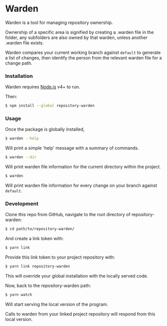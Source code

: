 # Warden

Warden is a tool for managing repository ownership.

Ownership of a specific area is signified by creating a .warden file in the folder, any subfolders are also owned by that warden, unless another .warden file exists.

Warden compares your current working branch against `default` to generate a list of changes, then identify the person from the relevant
warden file for a change path.

### Installation

Warden requires [Node.js](https://nodejs.org/) v4+ to run.

Then:

```sh
$ npm install --global repository-warden
```

### Usage

Once the package is globally installed,

```sh
$ warden --help
```

Will print a simple 'help' message with a summary of commands.

```sh
$ warden --dir
```

Will print warden file information for the current directory within the project.

```sh
$ warden
```

Will print warden file information for every change on your branch against `default`.

### Development

Clone this repo from GitHub, navigate to the root directory of repository-warden:

```sh
$ cd path/to/repository-warden/
```
And create a link token with:

```sh
$ yarn link
```
Provide this link token to your project repository with:

```sh
$ yarn link repository-warden
```

This will override your global installation with the locally served code.

Now, back to the repository-warden path:

```sh
$ yarn watch
```

Will start serving the local version of the program.

Calls to warden from your linked project repository will respond from this local version.